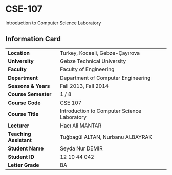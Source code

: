 # CSE-107
Introduction to Computer Science Laboratory

## Information Card
| | |
| --- | --- |
| **Location** | Turkey, Kocaeli, Gebze-Çayırova |
| **University** | Gebze Technical University |
| **Faculty** | Faculty of Engineering |
| **Department** | Department of Computer Engineering |
| **Seasons & Years** | Fall 2013, Fall 2014 |
| **Course Semester** | 1 / 8 |
| **Course Code** | CSE 107 |
| **Course Title** | Introduction to Computer Science Laboratory |
| **Lecturer** | Hacı Ali MANTAR |
| **Teaching Assistant** | Tuğbagül ALTAN, Nurbanu ALBAYRAK |
| **Student Name** | Seyda Nur DEMIR |
| **Student ID** | 12 10 44 042 |
| **Letter Grade** | BA |
